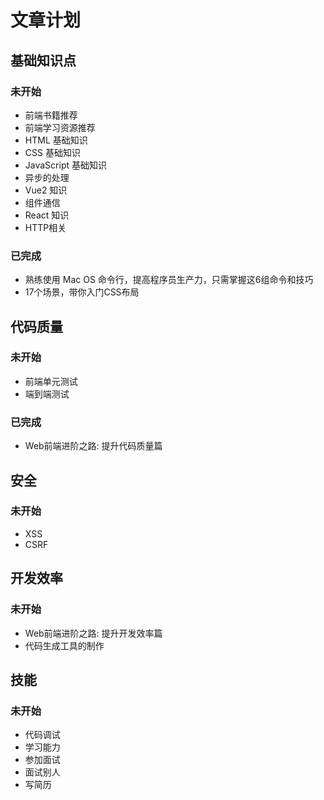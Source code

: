 # 文章计划
## 基础知识点
### 未开始
* 前端书籍推荐
* 前端学习资源推荐
* HTML 基础知识
* CSS 基础知识
* JavaScript 基础知识
* 异步的处理
* Vue2 知识
* 组件通信
* React 知识
* HTTP相关

### 已完成
* 熟练使用 Mac OS 命令行，提高程序员生产力，只需掌握这6组命令和技巧
* 17个场景，带你入门CSS布局

## 代码质量
### 未开始
* 前端单元测试
* 端到端测试

### 已完成
* Web前端进阶之路: 提升代码质量篇

## 安全
### 未开始
* XSS
* CSRF

## 开发效率
### 未开始
* Web前端进阶之路: 提升开发效率篇
* 代码生成工具的制作

## 技能
### 未开始
* 代码调试
* 学习能力
* 参加面试
* 面试别人
* 写简历

